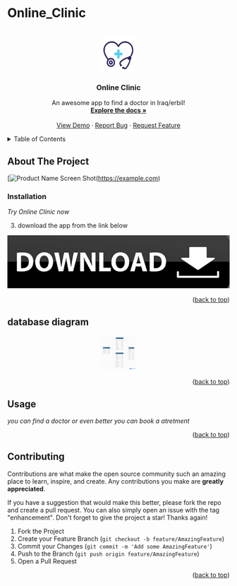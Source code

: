 # Online_Clinic
<div id="top"></div>
<!--
*** Thanks for checking out the Best-README-Template. If you have a suggestion
*** that would make this better, please fork the repo and create a pull request
*** or simply open an issue with the tag "enhancement".
*** Don't forget to give the project a star!
*** Thanks again! Now go create something AMAZING! :D
-->



<!-- PROJECT SHIELDS -->
<!--
*** I'm using markdown "reference style" links for readability.
*** Reference links are enclosed in brackets [ ] instead of parentheses ( ).
*** See the bottom of this document for the declaration of the reference variables
*** for contributors-url, forks-url, etc. This is an optional, concise syntax you may use.
*** https://www.markdownguide.org/basic-syntax/#reference-style-links
-->




<!-- PROJECT LOGO -->
<br />
<div align="center">
  <a href="https://github.com/Bill2232/Online_Clinic">
    <img src="Online_Clinic/product/logo (2).PNG" alt="Logo" width="80" height="80">
  </a>

  <h3 align="center">Online Clinic</h3>

  <p align="center">
    An awesome app to find a doctor in Iraq/erbil!
    <br />
    <a href="https://github.com/Bill2232/Online_Clinic"><strong>Explore the docs »</strong></a>
    <br />
    <br />
    <a href="https://github.com/Bill2232/Online_Clinic">View Demo</a>
    ·
    <a href="https://github.com/Bill2232/Online_Clinic/issues">Report Bug</a>
    ·
    <a href="https://github.com/Bill2232/Online_Clinic/issues">Request Feature</a>
  </p>
</div>



<!-- TABLE OF CONTENTS -->
<details>
  <summary>Table of Contents</summary>
  <ol>
    <li>
      <a href="#about-the-project">About The Project</a>
      <ul>
      </ul>
    </li>
    <li>
      <ul>
        <li><a href="#installation">Installation</a></li>
      </ul>
    </li>
    <li><a href="#usage">Usage</a></li>
    <li><a href="#contributing">Contributing</a></li>
  </ol>
</details>



<!-- ABOUT THE PROJECT -->
## About The Project

[![Product Name Screen Shot][product-screenshot](https://example.com)






### Installation

_Try Online Clinic now_


3. download the app from the link below
   <div align="center">
  <a href="http://www.mediafire.com/file/7z73wizab12h58f/OnlineClinic.rar/file#">
    <img src="Online_Clinic/product/png-clipart-brand-logo-product-design-label-button-label-text (2).jpg" >
  </a>
  </div>


<p align="right">(<a href="#top">back to top</a>)</p>


<!-- database diagram-->
## database diagram


<div align="center">
  <a href="https://dbdiagram.io/d/6265fdeb1072ae0b6ade0110">
    <img src="Online_Clinic/product/Untitled.png" width="80" height="80">
  </a>
  </div>
  
<p align="right">(<a href="#top">back to top</a>)</p>

<!-- USAGE EXAMPLES -->
## Usage

_you can find a doctor or even better you can book a atretment_

<p align="right">(<a href="#top">back to top</a>)</p>






<!-- CONTRIBUTING -->
## Contributing

Contributions are what make the open source community such an amazing place to learn, inspire, and create. Any contributions you make are **greatly appreciated**.

If you have a suggestion that would make this better, please fork the repo and create a pull request. You can also simply open an issue with the tag "enhancement".
Don't forget to give the project a star! Thanks again!

1. Fork the Project
2. Create your Feature Branch (`git checkout -b feature/AmazingFeature`)
3. Commit your Changes (`git commit -m 'Add some AmazingFeature'`)
4. Push to the Branch (`git push origin feature/AmazingFeature`)
5. Open a Pull Request

<p align="right">(<a href="#top">back to top</a>)</p>





<!-- MARKDOWN LINKS & IMAGES -->
<!-- https://www.markdownguide.org/basic-syntax/#reference-style-links -->
[contributors-shield]: https://img.shields.io/github/contributors/othneildrew/Best-README-Template.svg?style=for-the-badge
[contributors-url]: https://github.com/othneildrew/Best-README-Template/graphs/contributors
[forks-shield]: https://img.shields.io/github/forks/othneildrew/Best-README-Template.svg?style=for-the-badge
[forks-url]: https://github.com/othneildrew/Best-README-Template/network/members
[stars-shield]: https://img.shields.io/github/stars/othneildrew/Best-README-Template.svg?style=for-the-badge
[stars-url]: https://github.com/othneildrew/Best-README-Template/stargazers
[issues-shield]: https://img.shields.io/github/issues/othneildrew/Best-README-Template.svg?style=for-the-badge
[issues-url]: https://github.com/othneildrew/Best-README-Template/issues
[license-shield]: https://img.shields.io/github/license/othneildrew/Best-README-Template.svg?style=for-the-badge
[license-url]: https://github.com/othneildrew/Best-README-Template/blob/master/LICENSE.txt
[linkedin-shield]: https://img.shields.io/badge/-LinkedIn-black.svg?style=for-the-badge&logo=linkedin&colorB=555
[linkedin-url]: https://linkedin.com/in/othneildrew
[product-screenshot]: Online_Clinic/product/screenshot.PNG
